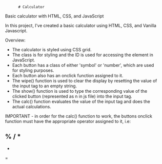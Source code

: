           # Calculator
Basic calculator with HTML, CSS, and JavaScript

In this project, I've created a basic calculator using HTML, CSS, and Vanilla Javascript.

Overview:
- The calculator is styled using CSS grid.
- The class is for styling and the ID is used for accessing the element in JavaScript.
- Each button has a class of either 'symbol' or 'number', which are used for styling purposes.
- Each button also has an onclick function assigned to it.
- The wipe() function is used to clear the display by resetting the value of the input tag to an empty string.
- The show() function is used to type the corresponding value of the clicked button (represented as n in js file) into the input tag.
- The calc() function evaluates the value of the input tag and does the actual calculations.

IMPORTANT - in order for the calc() function to work, the buttons onclick function must have the appropriate operator assigned to it, i.e:

%
/
*
-
+
=
